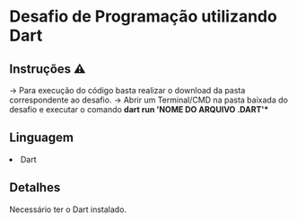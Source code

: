 # Desafio de Programação utilizando Dart 

<h2>Instruções ⚠️</h2>
-> Para execução do código basta realizar o download da pasta correspondente ao desafio.
-> Abrir um Terminal/CMD na pasta baixada do desafio e executar o comando <b>dart run 'NOME DO ARQUIVO .DART'*</b>



<h2>Linguagem</h2>
<li>
  Dart
 
</li>


<h2>Detalhes</h2>
Necessário ter o Dart instalado.

